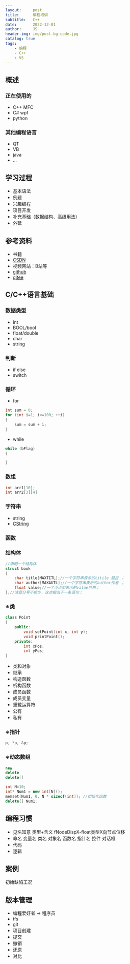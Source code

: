 ```yaml
---
layout:     post
title:      编程培训
subtitle:   C++
date:       2022-12-01
author:     JS
header-img: img/post-bg-code.jpg
catalog: true
tags:
    - 编程
    - C++
    - VS
---
```


## 概述

### 正在使用的

* C++ MFC
* C# wpf
* python

### 其他编程语言

* QT
* VB
* java
* ...

## 学习过程

* 基本语法
* 例题
* 兴趣编程
* 项目开发
* 补充基础（数据结构、高级用法）
* 外延

## 参考资料

* 书籍
* [CSDN](https://www.csdn.net/)
* 视频网站：B站等
* [github](https://github.com/)
* [gitee](https://gitee.com/)

## C/C++语言基础

### 数据类型

* int
* BOOL/bool
* float/double
* char
* string

### 判断

* if else
* switch

### 循环

* for

```C++
int sum = 0;
for (int i=1; i<=100; ++i)
{
    sum = sum + i;
}
```

* while

```C++
while (bFlag)
{

}
```

### 数组

```C++
int arr1[10];
int arr2[3][4]
```

### 字符串

* string
* [CString](https://blog.csdn.net/m0_43458204/article/details/119026654?ops_request_misc=%257B%2522request%255Fid%2522%253A%2522166927613016782429779975%2522%252C%2522scm%2522%253A%252220140713.130102334..%2522%257D&request_id=166927613016782429779975&biz_id=0&utm_medium=distribute.pc_search_result.none-task-blog-2~all~top_positive~default-1-119026654-null-null.142^v66^control,201^v3^control_2,213^v2^t3_control1&utm_term=CString&spm=1018.2226.3001.4187)

### 函数


### 结构体

```C++
//申明一个结构体 
struct book 
{
    char title[MAXTITL];//一个字符串表示的titile 题目 ； 
    char author[MAXAUTL];//一个字符串表示的author作者 ； 
    float value;//一个浮点型表示的value价格； 
};//注意分号不能少，这也相当于一条语句；
```

### ※类

```C++
class Point
{
    public:
        void setPoint(int x, int y);
        void printPoint();
    private:
        int xPos;
        int yPos;
}
```
* 类和对象
* 继承
* 构造函数
* 析构函数
* 成员函数
* 成员变量
* 重载运算符
* 公有
* 私有

### ※指针

```C++
p, *p, &p;
```

### ※动态数组

```C++
new
delete
delete[]
```

```C++
int N=10;
int* Num1 = new int[N]();
memset(Num1, 0, N * sizeof(int)); //初始化函数
delete[] Num1;
```

## 编程习惯

* 见名知意 类型+含义 fNodeDispX-float类型X向节点位移
* 命名 变量名 类名 对象名 函数名 指针名 控件 对话框
* 代码
* 逻辑

## 案例

初始缺陷工况

## 版本管理

* 编程爱好者 → 程序员
* tfs
* git
* 项目创建
* 提交
* 撤销
* 还原
* 对比
